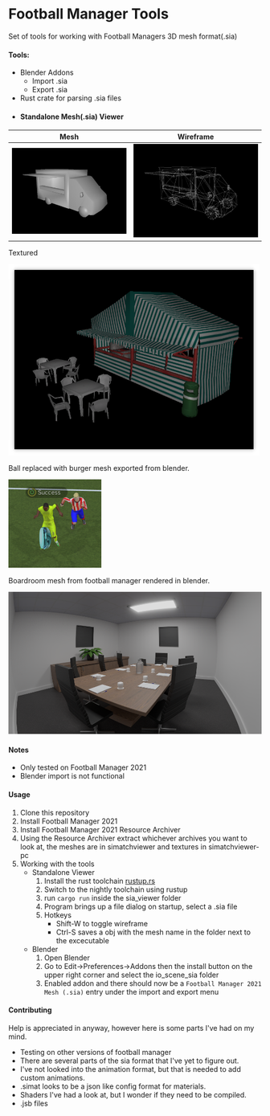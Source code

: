 # Football Manager Tools

Set of tools for working with Football Managers 3D mesh format(.sia)


#### Tools:
- Blender Addons
	- Import .sia
	- Export .sia
- Rust crate for parsing .sia files
- #### Standalone Mesh(.sia) Viewer

Mesh             |  Wireframe
:-------------------------:|:-------------------------:
<img src="images/viewer_01.png" width="500" >|  <img src="images/viewer_02.png" width="500">

Textured

<img src="images/viewer_03.png" width="500" >

Ball replaced with burger mesh exported from blender.

<img src="images/burger_ball.png" />

Boardroom mesh from football manager rendered in blender.

<img src="images/boardroom.png" />

#### Notes
- Only tested on Football Manager 2021
- Blender import is not functional

#### Usage
1. Clone this repository
2. Install Football Manager 2021
3. Install Football Manager 2021 Resource Archiver
4. Using the Resource Archiver extract whichever archives you want to look at, the meshes are in simatchviewer and textures in simatchviewer-pc
5. Working with the tools
	- Standalone Viewer
		1. Install the rust toolchain [rustup.rs](https://rustup.rs/)
		2. Switch to the nightly toolchain using rustup
		3. run `cargo run` inside the sia_viewer folder
		4. Program brings up a file dialog on startup, select a .sia file
		5. Hotkeys
			- Shift-W to toggle wireframe
			- Ctrl-S saves a obj with the mesh name in the folder next to the excecutable
	- Blender
		1. Open Blender
		2. Go to Edit->Preferences->Addons then the install button on the upper right corner and select the io_scene_sia folder
		3. Enabled addon and there should now be a `Football Manager 2021 Mesh (.sia)` entry under the import and export menu

#### Contributing
Help is appreciated in anyway, however here is some parts I've had on my mind.
- Testing on other versions of football manager
- There are several parts of the sia format that I've yet to figure out.
- I've not looked into the animation format, but that is needed to add custom animations.
- .simat looks to be a json like config format for materials.
- Shaders I've had a look at, but I wonder if they need to be compiled.
- .jsb files
